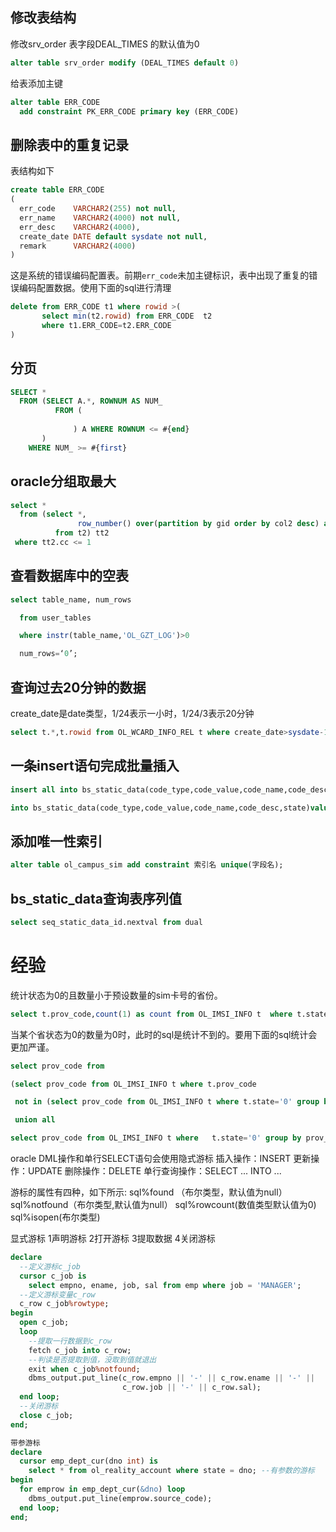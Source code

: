 ## 修改表结构

修改srv_order 表字段DEAL_TIMES 的默认值为0

```sql
alter table srv_order modify (DEAL_TIMES default 0)
```

给表添加主键

```sql
alter table ERR_CODE
  add constraint PK_ERR_CODE primary key (ERR_CODE)
```

## 删除表中的重复记录

表结构如下

```sql
create table ERR_CODE
(
  err_code    VARCHAR2(255) not null,
  err_name    VARCHAR2(4000) not null,
  err_desc    VARCHAR2(4000),
  create_date DATE default sysdate not null,
  remark      VARCHAR2(4000)
)
```

这是系统的错误编码配置表。前期`err_code`未加主键标识，表中出现了重复的错误编码配置数据。使用下面的sql进行清理

```sql
delete from ERR_CODE t1 where rowid >(
       select min(t2.rowid) from ERR_CODE  t2
       where t1.ERR_CODE=t2.ERR_CODE
)
```



## 分页

```sql
SELECT *
  FROM (SELECT A.*, ROWNUM AS NUM_
          FROM (
              
              ) A WHERE ROWNUM <= #{end} 
       )
	WHERE NUM_ >= #{first} 
```



## oracle分组取最大

```sql
select *
  from (select *,
               row_number() over(partition by gid order by col2 desc) as cc
          from t2) tt2
 where tt2.cc <= 1
```
## 查看数据库中的空表

```sql
select table_name, num_rows

  from user_tables

  where instr(table_name,'OL_GZT_LOG')>0

  num_rows=‘0’;
```



## 查询过去20分钟的数据

create_date是date类型，1/24表示一小时，1/24/3表示20分钟

```sql
select t.*,t.rowid from OL_WCARD_INFO_REL t where create_date>sysdate-1/24/3;--写卡信息表
```



## 一条insert语句完成批量插入

```sql
insert all into bs_static_data(code_type,code_value,code_name,code_desc,state)values('app_city_code','石家庄市','0311','311','1') 

into bs_static_data(code_type,code_value,code_name,code_desc,state)values('app_city_code','唐山市','0315','311','1') select 1 from dual;
```



## 添加唯一性索引

```sql
alter table ol_campus_sim add constraint 索引名 unique(字段名);
```
## bs_static_data查询表序列值
```sql
select seq_static_data_id.nextval from dual
```

# 经验

统计状态为0的且数量小于预设数量的sim卡号的省份。
```sql
select t.prov_code,count(1) as count from OL_IMSI_INFO t  where t.state=0 group by t.prov_code having count(1)<6
```
当某个省状态为0的数量为0时，此时的sql是统计不到的。要用下面的sql统计会更加严谨。
```sql
select prov_code from 

(select prov_code from OL_IMSI_INFO t where t.prov_code

 not in (select prov_code from OL_IMSI_INFO t where t.state='0' group by prov_code)  group by prov_code 

 union all

select prov_code from OL_IMSI_INFO t where   t.state='0' group by prov_code having count(1)<6);
```
oracle DML操作和单行SELECT语句会使用隐式游标
插入操作：INSERT
更新操作：UPDATE
删除操作：DELETE
单行查询操作：SELECT ... INTO ...

游标的属性有四种，如下所示:
sql%found （布尔类型，默认值为null）
sql%notfound（布尔类型,默认值为null）
sql%rowcount(数值类型默认值为0)
sql%isopen(布尔类型)

显式游标
1声明游标
2打开游标
3提取数据
4关闭游标
```sql
declare
  --定义游标c_job
  cursor c_job is
    select empno, ename, job, sal from emp where job = 'MANAGER';
  --定义游标变量c_row
  c_row c_job%rowtype;
begin
  open c_job;
  loop
    --提取一行数据到c_row
    fetch c_job into c_row;
    --判读是否提取到值，没取到值就退出
    exit when c_job%notfound;
    dbms_output.put_line(c_row.empno || '-' || c_row.ename || '-' ||
                         c_row.job || '-' || c_row.sal);
  end loop;
  --关闭游标
  close c_job;
end;

带参游标
declare
  cursor emp_dept_cur(dno int) is
    select * from ol_reality_account where state = dno; --有参数的游标
begin
  for emprow in emp_dept_cur(&dno) loop
    dbms_output.put_line(emprow.source_code);
  end loop;
end;
```

